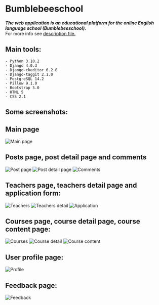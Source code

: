 # Bumblebeeschool
***The web application is an educational platform for the online English language school (Bumblebeeschool).***
<br> For more info see [description file.](https://github.com/shlom41k/z63_final/blob/main/Bumblebee%20school%20Django%20project.pdf)

## Main tools:
```
- Python 3.10.2
- Django 4.0.3
- Django-ckeditor 6.2.0
- Django-taggit 2.1.0
- PostgreSQL 14.2
- Pillow 9.1.0
- Bootstrap 5.0
- HTML 5
- CSS 2.1
```

## Some screenshots:
## Main page
![Main page](https://github.com/shlom41k/z63_final/blob/main/pictures/main_page.PNG)

## Posts page, post detail page and comments
![Post page](https://github.com/shlom41k/z63_final/blob/main/pictures/posts%20page.PNG)
![Post detail page](https://github.com/shlom41k/z63_final/blob/main/pictures/post_detail.PNG)
![Comments](https://github.com/shlom41k/z63_final/blob/main/pictures/post_detail_comments.PNG)

## Teachers page, teachers detail page and application form:
![Teachers](https://github.com/shlom41k/z63_final/blob/main/pictures/teachers_page.PNG)
![Teachers detail](https://github.com/shlom41k/z63_final/blob/main/pictures/teachers_detail.PNG)
![Application](https://github.com/shlom41k/z63_final/blob/main/pictures/individual_lessinl_application.PNG)

## Courses page, course detail page, course content page:
![Courses](https://github.com/shlom41k/z63_final/blob/main/pictures/study_courses_page.PNG)
![Course detail](https://github.com/shlom41k/z63_final/blob/main/pictures/study_course_detail_page.PNG)
![Course content](https://github.com/shlom41k/z63_final/blob/main/pictures/course_content_page.PNG)

## User profile page:
![Profile](https://github.com/shlom41k/z63_final/blob/main/pictures/user_profile_page.PNG)

## Feedback page:
![Feedback](https://github.com/shlom41k/z63_final/blob/main/pictures/feedback_page.PNG)

